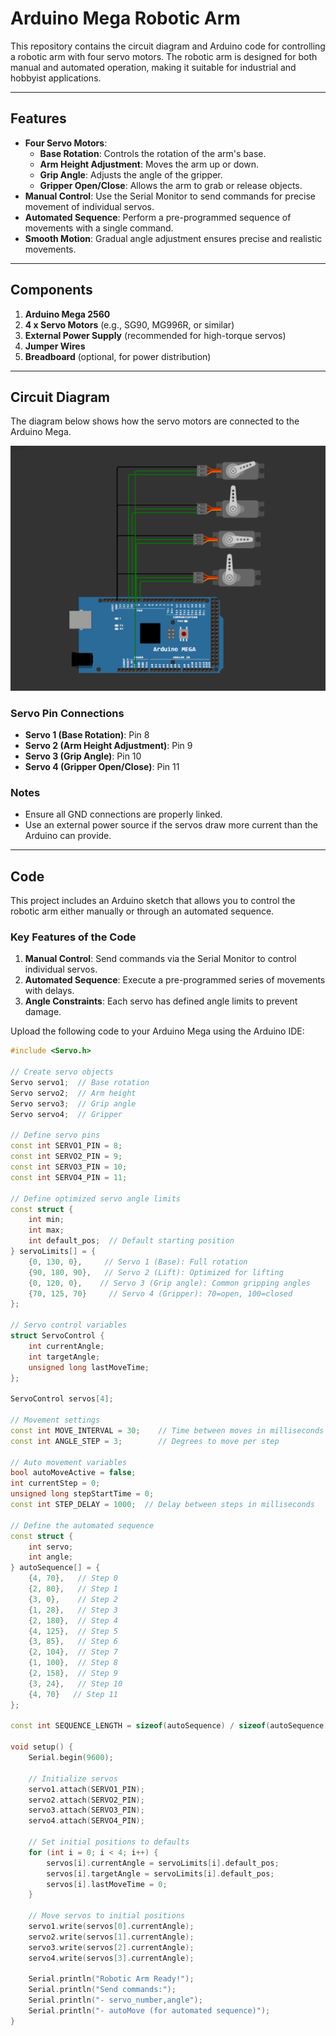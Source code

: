 # Arduino Mega Robotic Arm

This repository contains the circuit diagram and Arduino code for controlling a robotic arm with four servo motors. The robotic arm is designed for both manual and automated operation, making it suitable for industrial and hobbyist applications.

---

## Features
- **Four Servo Motors**:
  - **Base Rotation**: Controls the rotation of the arm's base.
  - **Arm Height Adjustment**: Moves the arm up or down.
  - **Grip Angle**: Adjusts the angle of the gripper.
  - **Gripper Open/Close**: Allows the arm to grab or release objects.
- **Manual Control**: Use the Serial Monitor to send commands for precise movement of individual servos.
- **Automated Sequence**: Perform a pre-programmed sequence of movements with a single command.
- **Smooth Motion**: Gradual angle adjustment ensures precise and realistic movements.

---

## Components
1. **Arduino Mega 2560**
2. **4 x Servo Motors** (e.g., SG90, MG996R, or similar)
3. **External Power Supply** (recommended for high-torque servos)
4. **Jumper Wires**
5. **Breadboard** (optional, for power distribution)

---

## Circuit Diagram
The diagram below shows how the servo motors are connected to the Arduino Mega. 

![Circuit Diagram](image.png)

### Servo Pin Connections
- **Servo 1 (Base Rotation)**: Pin 8
- **Servo 2 (Arm Height Adjustment)**: Pin 9
- **Servo 3 (Grip Angle)**: Pin 10
- **Servo 4 (Gripper Open/Close)**: Pin 11

### Notes
- Ensure all GND connections are properly linked.
- Use an external power source if the servos draw more current than the Arduino can provide.

---

## Code
This project includes an Arduino sketch that allows you to control the robotic arm either manually or through an automated sequence. 

### Key Features of the Code
1. **Manual Control**: Send commands via the Serial Monitor to control individual servos.
2. **Automated Sequence**: Execute a pre-programmed series of movements with delays.
3. **Angle Constraints**: Each servo has defined angle limits to prevent damage.

Upload the following code to your Arduino Mega using the Arduino IDE:

```cpp
#include <Servo.h>

// Create servo objects
Servo servo1;  // Base rotation
Servo servo2;  // Arm height
Servo servo3;  // Grip angle
Servo servo4;  // Gripper

// Define servo pins
const int SERVO1_PIN = 8;
const int SERVO2_PIN = 9;
const int SERVO3_PIN = 10;
const int SERVO4_PIN = 11;

// Define optimized servo angle limits
const struct {
    int min;
    int max;
    int default_pos;  // Default starting position
} servoLimits[] = {
    {0, 130, 0},     // Servo 1 (Base): Full rotation
    {90, 180, 90},   // Servo 2 (Lift): Optimized for lifting
    {0, 120, 0},    // Servo 3 (Grip angle): Common gripping angles
    {70, 125, 70}     // Servo 4 (Gripper): 70=open, 100=closed
};

// Servo control variables
struct ServoControl {
    int currentAngle;
    int targetAngle;
    unsigned long lastMoveTime;
};

ServoControl servos[4];

// Movement settings
const int MOVE_INTERVAL = 30;    // Time between moves in milliseconds
const int ANGLE_STEP = 3;        // Degrees to move per step

// Auto movement variables
bool autoMoveActive = false;
int currentStep = 0;
unsigned long stepStartTime = 0;
const int STEP_DELAY = 1000;  // Delay between steps in milliseconds

// Define the automated sequence
const struct {
    int servo;
    int angle;
} autoSequence[] = {
    {4, 70},   // Step 0
    {2, 80},   // Step 1
    {3, 0},    // Step 2
    {1, 28},   // Step 3
    {2, 180},  // Step 4
    {4, 125},  // Step 5
    {3, 85},   // Step 6
    {2, 104},  // Step 7
    {1, 100},  // Step 8
    {2, 158},  // Step 9
    {3, 24},   // Step 10
    {4, 70}   // Step 11
};

const int SEQUENCE_LENGTH = sizeof(autoSequence) / sizeof(autoSequence[0]);

void setup() {
    Serial.begin(9600);
    
    // Initialize servos
    servo1.attach(SERVO1_PIN);
    servo2.attach(SERVO2_PIN);
    servo3.attach(SERVO3_PIN);
    servo4.attach(SERVO4_PIN);
    
    // Set initial positions to defaults
    for (int i = 0; i < 4; i++) {
        servos[i].currentAngle = servoLimits[i].default_pos;
        servos[i].targetAngle = servoLimits[i].default_pos;
        servos[i].lastMoveTime = 0;
    }
    
    // Move servos to initial positions
    servo1.write(servos[0].currentAngle);
    servo2.write(servos[1].currentAngle);
    servo3.write(servos[2].currentAngle);
    servo4.write(servos[3].currentAngle);
    
    Serial.println("Robotic Arm Ready!");
    Serial.println("Send commands:");
    Serial.println("- servo_number,angle");
    Serial.println("- autoMove (for automated sequence)");
}
